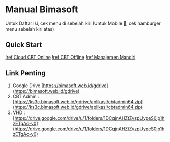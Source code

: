 # Manual Bimasoft

Untuk Daftar Isi, cek menu di sebelah kiri (Untuk Mobile 📱, cek hamburger menu sebelah kiri atas)

## Quick Start
[!ref Cloud CBT Online](./simulasi-mandiri/cbt-online/quick-start.md)
[!ref CBT Offline](./simulasi-mandiri/cbt-offline/quick-start.md)
[!ref Manajemen Mandiri](./manajemen-mandiri/quick-start.md)

## Link Penting
1. Google Drive [https://bimasoft.web.id/gdrive](https://bimasoft.web.id/gdrive)
2. CBT Admin : [https://ks3c.bimasoft.web.id/gdrive/aplikasi/cbtadmin64.zip](https://ks3c.bimasoft.web.id/gdrive/aplikasi/cbtadmin64.zip)
3. VHD : [https://drive.google.com/drive/u/1/folders/1DCqjnAHZtZvzpUypeS0jp1hzETgAc-y0](https://drive.google.com/drive/u/1/folders/1DCqjnAHZtZvzpUypeS0jp1hzETgAc-y0)